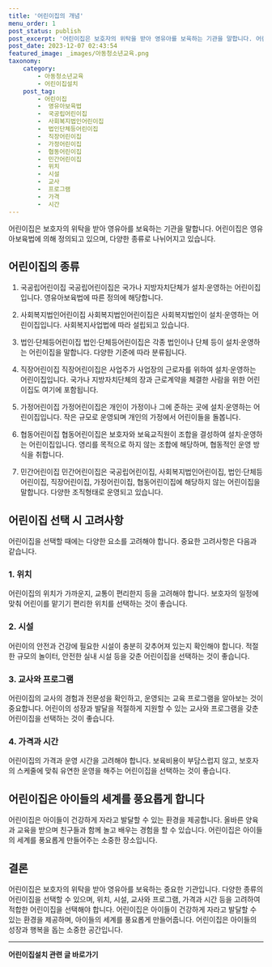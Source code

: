 ```yaml
---
title: '어린이집의 개념'
menu_order: 1
post_status: publish
post_excerpt: '어린이집은 보호자의 위탁을 받아 영유아를 보육하는 기관을 말합니다. 어린이집은 영유아보육법에 의해 정의되고 있으며, 다양한 종류로 나뉘어지고 있습니다.'
post_date: 2023-12-07 02:43:54
featured_image: _images/아동청소년교육.png
taxonomy:
    category:
        - 아동청소년교육
        - 어린이집설치
    post_tag:
        - 어린이집
        -  영유아보육법
        -  국공립어린이집
        -  사회복지법인어린이집
        -  법인단체등어린이집
        -  직장어린이집
        -  가정어린이집
        -  협동어린이집
        -  민간어린이집
        -  위치
        -  시설
        -  교사
        -  프로그램
        -  가격
        -  시간
---
```



어린이집은 보호자의 위탁을 받아 영유아를 보육하는 기관을 말합니다. 어린이집은 영유아보육법에 의해 정의되고 있으며, 다양한 종류로 나뉘어지고 있습니다.

## 어린이집의 종류

1. 국공립어린이집
국공립어린이집은 국가나 지방자치단체가 설치·운영하는 어린이집입니다. 영유아보육법에 따른 정의에 해당합니다.

2. 사회복지법인어린이집
사회복지법인어린이집은 사회복지법인이 설치·운영하는 어린이집입니다. 사회복지사업법에 따라 설립되고 있습니다.

3. 법인·단체등어린이집
법인·단체등어린이집은 각종 법인이나 단체 등이 설치·운영하는 어린이집을 말합니다. 다양한 기준에 따라 분류됩니다.

4. 직장어린이집
직장어린이집은 사업주가 사업장의 근로자를 위하여 설치·운영하는 어린이집입니다. 국가나 지방자치단체의 장과 근로계약을 체결한 사람을 위한 어린이집도 여기에 포함됩니다.

5. 가정어린이집
가정어린이집은 개인이 가정이나 그에 준하는 곳에 설치·운영하는 어린이집입니다. 작은 규모로 운영되며 개인의 가정에서 어린이들을 돌봅니다.

6. 협동어린이집
협동어린이집은 보호자와 보육교직원이 조합을 결성하여 설치·운영하는 어린이집입니다. 영리를 목적으로 하지 않는 조합에 해당하며, 협동적인 운영 방식을 취합니다.

7. 민간어린이집
민간어린이집은 국공립어린이집, 사회복지법인어린이집, 법인·단체등어린이집, 직장어린이집, 가정어린이집, 협동어린이집에 해당하지 않는 어린이집을 말합니다. 다양한 조직형태로 운영되고 있습니다.

## 어린이집 선택 시 고려사항

어린이집을 선택할 때에는 다양한 요소를 고려해야 합니다. 중요한 고려사항은 다음과 같습니다.

### 1. 위치
어린이집의 위치가 가까운지, 교통이 편리한지 등을 고려해야 합니다. 보호자의 일정에 맞춰 어린이를 맡기기 편리한 위치를 선택하는 것이 좋습니다.

### 2. 시설
어린이의 안전과 건강에 필요한 시설이 충분히 갖추어져 있는지 확인해야 합니다. 적절한 규모의 놀이터, 안전한 실내 시설 등을 갖춘 어린이집을 선택하는 것이 좋습니다.

### 3. 교사와 프로그램
어린이집의 교사의 경험과 전문성을 확인하고, 운영되는 교육 프로그램을 알아보는 것이 중요합니다. 어린이의 성장과 발달을 적절하게 지원할 수 있는 교사와 프로그램을 갖춘 어린이집을 선택하는 것이 좋습니다.

### 4. 가격과 시간
어린이집의 가격과 운영 시간을 고려해야 합니다. 보육비용이 부담스럽지 않고, 보호자의 스케줄에 맞춰 유연한 운영을 해주는 어린이집을 선택하는 것이 좋습니다.

## 어린이집은 아이들의 세계를 풍요롭게 합니다

어린이집은 아이들이 건강하게 자라고 발달할 수 있는 환경을 제공합니다. 올바른 양육과 교육을 받으며 친구들과 함께 놀고 배우는 경험을 할 수 있습니다. 어린이집은 아이들의 세계를 풍요롭게 만들어주는 소중한 장소입니다.

## 결론

어린이집은 보호자의 위탁을 받아 영유아를 보육하는 중요한 기관입니다. 다양한 종류의 어린이집을 선택할 수 있으며, 위치, 시설, 교사와 프로그램, 가격과 시간 등을 고려하여 적합한 어린이집을 선택해야 합니다. 어린이집은 아이들이 건강하게 자라고 발달할 수 있는 환경을 제공하며, 아이들의 세계를 풍요롭게 만들어줍니다. 어린이집은 아이들의 성장과 행복을 돕는 소중한 공간입니다.
<!-- wp:separator -->
<hr class="wp-block-separator has-alpha-channel-opacity"/>
<!-- /wp:separator -->

<!-- wp:group {"backgroundColor":"base","layout":{"type":"constrained"}} -->
<div class="wp-block-group has-base-background-color has-background"><!-- wp:paragraph {"align":"center","fontSize":"medium"} -->
<p class="has-text-align-center has-large-font-size"><strong>어린이집설치 관련 글 바로가기</strong></p>
<!-- /wp:paragraph -->


<!-- wp:latest-posts
{"categories":[{"id":30942,"count":19,"description":"","link":"https://uknowlaw.com/category/%ec%96%b4%eb%a6%b0%ec%9d%b4%ec%a7%91%ec%84%a4%ec%b9%98/","name":"어린이집설치","slug":"어린이집설치","taxonomy":"category","parent":0,"meta":[],"_links":{"self":[{"href":"https://uknowlaw.com/wp-json/wp/v2/categories/30942"}],"collection":[{"href":"https://uknowlaw.com/wp-json/wp/v2/categories"}],"about":[{"href":"https://uknowlaw.com/wp-json/wp/v2/taxonomies/category"}],"wp:post_type":[{"href":"https://uknowlaw.com/wp-json/wp/v2/posts?categories=30942"}],"curies":[{"name":"wp","href":"https://api.w.org/{rel}","templated":true}]}}],"postsToShow":100,"excerptLength":28,"postLayout":"grid","columns":2,"featuredImageAlign":"left","featuredImageSizeSlug":"large","fontSize":"small"} /--></div>
<!-- /wp:group -->